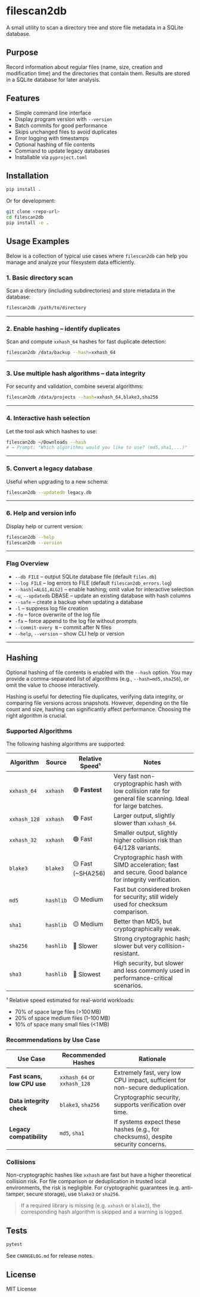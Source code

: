 # filescan2db

A small utility to scan a directory tree and store file metadata in a SQLite database.

## Purpose

Record information about regular files (name, size, creation and modification time) and the directories that contain them. Results are stored in a SQLite database for later analysis.

## Features

- Simple command line interface
- Display program version with `--version`
- Batch commits for good performance
- Skips unchanged files to avoid duplicates
- Error logging with timestamps
- Optional hashing of file contents
- Command to update legacy databases
- Installable via `pyproject.toml`

## Installation

```bash
pip install .
```

Or for development:

```bash
git clone <repo-url>
cd filescan2db
pip install -e .
```

## Usage Examples

Below is a collection of typical use cases where `filescan2db` can help you manage and analyze your filesystem data efficiently.

### 1. **Basic directory scan**

Scan a directory (including subdirectories) and store metadata in the database:

```bash
filescan2db /path/to/directory
```

---

### 2. **Enable hashing – identify duplicates**

Scan and compute `xxhash_64` hashes for fast duplicate detection:

```bash
filescan2db /data/backup --hash=xxhash_64
```

---

### 3. **Use multiple hash algorithms – data integrity**

For security and validation, combine several algorithms:

```bash
filescan2db /data/projects --hash=xxhash_64,blake3,sha256
```

---

### 4. **Interactive hash selection**

Let the tool ask which hashes to use:

```bash
filescan2db ~/Downloads --hash
# → Prompt: "Which algorithms would you like to use? (md5,sha1,...)"
```

---

### 5. **Convert a legacy database**

Useful when upgrading to a new schema:

```bash
filescan2db --updatedb legacy.db
```

---

### 6. **Help and version info**

Display help or current version:

```bash
filescan2db --help
filescan2db --version
```

---

### Flag Overview

- `--db FILE` – output SQLite database file (default `files.db`)
- `--log FILE` – log errors to FILE (default `filescan2db_errors.log`)
- `--hash[=ALG1,ALG2]` – enable hashing; omit value for interactive selection
- `-u`, `--updatedb` DBASE – update an existing database with hash columns
- `--safe` – create a backup when updating a database
- `-l` – suppress log file creation
- `-fo` – force overwrite of the log file
- `-fa` – force append to the log file without prompts
- `--commit-every N` – commit after N files
- `--help`, `--version` – show CLI help or version

---

## Hashing

Optional hashing of file contents is enabled with the `--hash` option. You may provide a comma-separated list of algorithms (e.g., `--hash=md5,sha256`), or omit the value to choose interactively.

Hashing is useful for detecting file duplicates, verifying data integrity, or comparing file versions across snapshots. However, depending on the file count and size, hashing can significantly affect performance. Choosing the right algorithm is crucial.

### Supported Algorithms

The following hashing algorithms are supported:

| Algorithm     | Source         | Relative Speed¹ | Notes |
|---------------|----------------|------------------|-------|
| `xxhash_64`   | `xxhash`       | 🟢 **Fastest**    | Very fast non-cryptographic hash with low collision rate for general file scanning. Ideal for large batches. |
| `xxhash_128`  | `xxhash`       | 🟢 Fast           | Larger output, slightly slower than `xxhash_64`. |
| `xxhash_32`   | `xxhash`       | 🟢 Fast           | Smaller output, slightly higher collision risk than 64/128 variants. |
| `blake3`      | `blake3`       | 🟡 Fast (~SHA256) | Cryptographic hash with SIMD acceleration; fast and secure. Good balance for integrity verification. |
| `md5`         | `hashlib`      | 🟡 Medium         | Fast but considered broken for security; still widely used for checksum comparison. |
| `sha1`        | `hashlib`      | 🟡 Medium         | Better than MD5, but cryptographically weak. |
| `sha256`      | `hashlib`      | 🔴 Slower         | Strong cryptographic hash; slower but very collision-resistant. |
| `sha3`        | `hashlib`      | 🔴 Slowest        | High security, but slower and less commonly used in performance-critical scenarios. |

¹ Relative speed estimated for real-world workloads:

- 70% of space large files (>100 MB)
- 20% of space medium files (1–100 MB)
- 10% of space many small files (<1 MB)

### Recommendations by Use Case

| Use Case                     | Recommended Hashes     | Rationale |
|-----------------------------|------------------------|-----------|
| **Fast scans, low CPU use** | `xxhash_64` or `xxhash_128` | Extremely fast, very low CPU impact, sufficient for non-secure deduplication. |
| **Data integrity check**    | `blake3`, `sha256`     | Cryptographic security, supports verification over time. |
| **Legacy compatibility**    | `md5`, `sha1`          | If systems expect these hashes (e.g., for checksums), despite security concerns. |

### Collisions

Non-cryptographic hashes like `xxhash` are fast but have a higher theoretical collision risk. For file comparison or deduplication in trusted local environments, the risk is negligible. For cryptographic guarantees (e.g. anti-tamper, secure storage), use `blake3` or `sha256`.

> If a required library is missing (e.g. `xxhash` or `blake3`), the corresponding hash algorithm is skipped and a warning is logged.

## Tests

```bash
pytest
```

See `CHANGELOG.md` for release notes.

## License

MIT License
